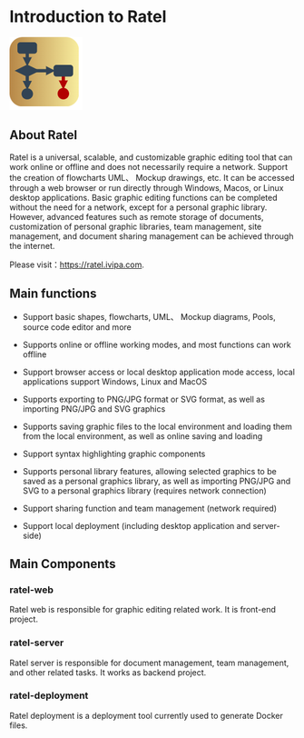 # Introduction to Ratel

![Logo](images/favicon-128.png)

## About Ratel

Ratel is a universal, scalable, and customizable graphic editing tool that can work online or offline and does not necessarily require a network. Support the creation of flowcharts UML、 Mockup drawings, etc. It can be accessed through a web browser or run directly through Windows, Macos, or Linux desktop applications. Basic graphic editing functions can be completed without the need for a network, except for a personal graphic library. However, advanced features such as remote storage of documents, customization of personal graphic libraries, team management, site management, and document sharing management can be achieved through the internet.

Please visit：<https://ratel.ivipa.com>.

## Main functions

- Support basic shapes, flowcharts, UML、 Mockup diagrams, Pools, source code editor and more

- Supports online or offline working modes, and most functions can work offline

- Support browser access or local desktop application mode access, local applications support Windows, Linux and MacOS

- Supports exporting to PNG/JPG format or SVG format, as well as importing PNG/JPG and SVG graphics

- Supports saving graphic files to the local environment and loading them from the local environment, as well as online saving and loading

- Support syntax highlighting graphic components

- Supports personal library features, allowing selected graphics to be saved as a personal graphics library, as well as importing PNG/JPG and SVG to a personal graphics library (requires network connection)

- Support sharing function and team management (network required)

- Support local deployment (including desktop application and server-side)

## Main Components

### ratel-web

Ratel web is responsible for graphic editing related work. It is front-end project.

### ratel-server

Ratel server is responsible for document management, team management, and other related tasks. It works as backend project.

### ratel-deployment

Ratel deployment is a deployment tool currently used to generate Docker files.
